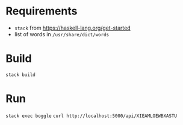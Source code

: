 # Requirements

- `stack` from https://haskell-lang.org/get-started
- list of words in `/usr/share/dict/words`

# Build

`stack build`

# Run

`stack exec boggle`
`curl http://localhost:5000/api/XIEAMLOEWBXASTU`